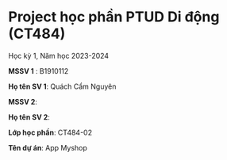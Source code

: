 # Project học phần PTUD Di động (CT484)

Học kỳ 1, Năm học 2023-2024

**MSSV 1** : B1910112

**Họ tên SV 1**: Quách Cẩm Nguyên

**MSSV 2**:

**Họ tên SV 2**:

**Lớp học phần**: CT484-02

**Tên dự án**: App Myshop

